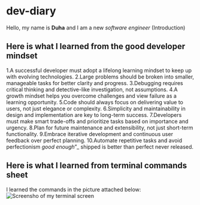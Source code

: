 # dev-diary

Hello, my name is **Duha** and I am a new *software engineer* (Introduction)

## Here is what I learned from the good developer mindset

 1.A successful developer must adopt a lifelong learning mindset to keep up with evolving technologies.
 2.Large problems should be broken into smaller, manageable tasks for better clarity and progress.
 3.Debugging requires critical thinking and detective-like investigation, not assumptions.
 4.A growth mindset helps you overcome challenges and view failure as a learning opportunity.
 5.Code should always focus on delivering value to users, not just elegance or complexity.
 6.Simplicity and maintainability in design and implementation are key to long-term success.
 7.Developers must make smart trade-offs and prioritize tasks based on importance and urgency.
 8.Plan for future maintenance and extensibility, not just short-term functionality.
 9.Embrace iterative development and continuous user feedback over perfect planning.
 10.Automate repetitive tasks and avoid perfectionism _good enough_”_ shipped is better than perfect never released.

## Here is what I learned from terminal commands sheet 

I learned the commands in the picture attached below:
![Screensho of my terminal screen]()

